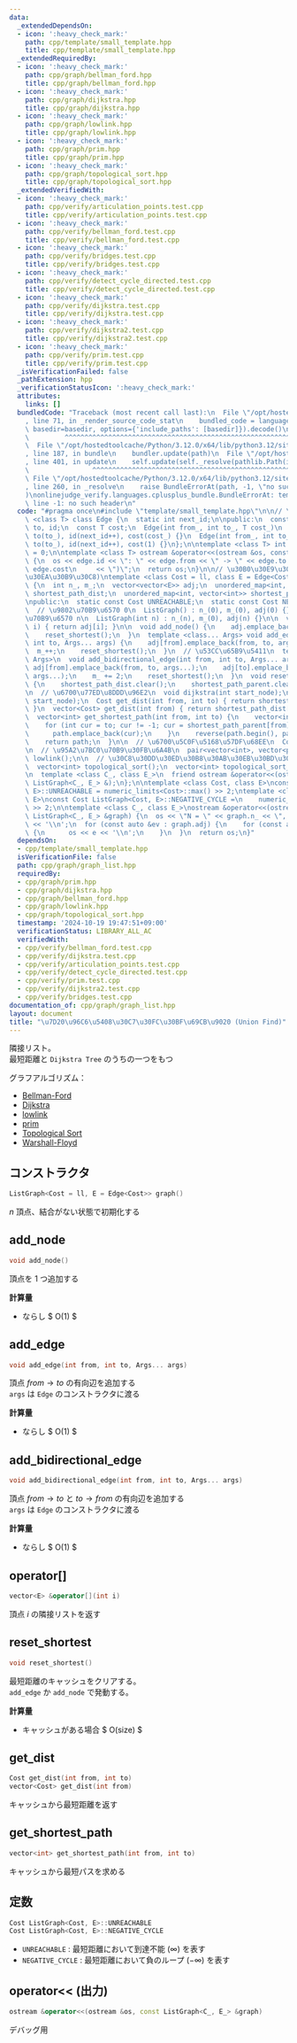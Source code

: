 ```yaml
---
data:
  _extendedDependsOn:
  - icon: ':heavy_check_mark:'
    path: cpp/template/small_template.hpp
    title: cpp/template/small_template.hpp
  _extendedRequiredBy:
  - icon: ':heavy_check_mark:'
    path: cpp/graph/bellman_ford.hpp
    title: cpp/graph/bellman_ford.hpp
  - icon: ':heavy_check_mark:'
    path: cpp/graph/dijkstra.hpp
    title: cpp/graph/dijkstra.hpp
  - icon: ':heavy_check_mark:'
    path: cpp/graph/lowlink.hpp
    title: cpp/graph/lowlink.hpp
  - icon: ':heavy_check_mark:'
    path: cpp/graph/prim.hpp
    title: cpp/graph/prim.hpp
  - icon: ':heavy_check_mark:'
    path: cpp/graph/topological_sort.hpp
    title: cpp/graph/topological_sort.hpp
  _extendedVerifiedWith:
  - icon: ':heavy_check_mark:'
    path: cpp/verify/articulation_points.test.cpp
    title: cpp/verify/articulation_points.test.cpp
  - icon: ':heavy_check_mark:'
    path: cpp/verify/bellman_ford.test.cpp
    title: cpp/verify/bellman_ford.test.cpp
  - icon: ':heavy_check_mark:'
    path: cpp/verify/bridges.test.cpp
    title: cpp/verify/bridges.test.cpp
  - icon: ':heavy_check_mark:'
    path: cpp/verify/detect_cycle_directed.test.cpp
    title: cpp/verify/detect_cycle_directed.test.cpp
  - icon: ':heavy_check_mark:'
    path: cpp/verify/dijkstra.test.cpp
    title: cpp/verify/dijkstra.test.cpp
  - icon: ':heavy_check_mark:'
    path: cpp/verify/dijkstra2.test.cpp
    title: cpp/verify/dijkstra2.test.cpp
  - icon: ':heavy_check_mark:'
    path: cpp/verify/prim.test.cpp
    title: cpp/verify/prim.test.cpp
  _isVerificationFailed: false
  _pathExtension: hpp
  _verificationStatusIcon: ':heavy_check_mark:'
  attributes:
    links: []
  bundledCode: "Traceback (most recent call last):\n  File \"/opt/hostedtoolcache/Python/3.12.0/x64/lib/python3.12/site-packages/onlinejudge_verify/documentation/build.py\"\
    , line 71, in _render_source_code_stat\n    bundled_code = language.bundle(stat.path,\
    \ basedir=basedir, options={'include_paths': [basedir]}).decode()\n          \
    \         ^^^^^^^^^^^^^^^^^^^^^^^^^^^^^^^^^^^^^^^^^^^^^^^^^^^^^^^^^^^^^^^^^^^^^^^^^^^^^^^^^\n\
    \  File \"/opt/hostedtoolcache/Python/3.12.0/x64/lib/python3.12/site-packages/onlinejudge_verify/languages/cplusplus.py\"\
    , line 187, in bundle\n    bundler.update(path)\n  File \"/opt/hostedtoolcache/Python/3.12.0/x64/lib/python3.12/site-packages/onlinejudge_verify/languages/cplusplus_bundle.py\"\
    , line 401, in update\n    self.update(self._resolve(pathlib.Path(included), included_from=path))\n\
    \                ^^^^^^^^^^^^^^^^^^^^^^^^^^^^^^^^^^^^^^^^^^^^^^^^^^^^^^^^^\n \
    \ File \"/opt/hostedtoolcache/Python/3.12.0/x64/lib/python3.12/site-packages/onlinejudge_verify/languages/cplusplus_bundle.py\"\
    , line 260, in _resolve\n    raise BundleErrorAt(path, -1, \"no such header\"\
    )\nonlinejudge_verify.languages.cplusplus_bundle.BundleErrorAt: template/small_template.hpp:\
    \ line -1: no such header\n"
  code: "#pragma once\n#include \"template/small_template.hpp\"\n\n// \u8FBA\ntemplate\
    \ <class T> class Edge {\n  static int next_id;\n\npublic:\n  const int from,\
    \ to, id;\n  const T cost;\n  Edge(int from_, int to_, T cost_)\n      : from(from_),\
    \ to(to_), id(next_id++), cost(cost_) {}\n  Edge(int from_, int to_) : from(from_),\
    \ to(to_), id(next_id++), cost(1) {}\n};\n\ntemplate <class T> int Edge<T>::next_id\
    \ = 0;\n\ntemplate <class T> ostream &operator<<(ostream &os, const Edge<T> &edge)\
    \ {\n  os << edge.id << \": \" << edge.from << \" -> \" << edge.to << \" (\" <<\
    \ edge.cost\n     << \")\";\n  return os;\n}\n\n// \u30B0\u30E9\u30D5(\u96A3\u63A5\
    \u30EA\u30B9\u30C8)\ntemplate <class Cost = ll, class E = Edge<Cost>> class ListGraph\
    \ {\n  int n_, m_;\n  vector<vector<E>> adj;\n  unordered_map<int, vector<Cost>>\
    \ shortest_path_dist;\n  unordered_map<int, vector<int>> shortest_path_parent;\n\
    \npublic:\n  static const Cost UNREACHABLE;\n  static const Cost NEGATIVE_CYCLE;\n\
    \  // \u9802\u70B9\u6570 0\n  ListGraph() : n_(0), m_(0), adj(0) {}\n  // \u9802\
    \u70B9\u6570 n\n  ListGraph(int n) : n_(n), m_(0), adj(n) {}\n\n  vector<E> &operator[](int\
    \ i) { return adj[i]; }\n\n  void add_node() {\n    adj.emplace_back();\n    n_++;\n\
    \    reset_shortest();\n  }\n  template <class... Args> void add_edge(int from,\
    \ int to, Args... args) {\n    adj[from].emplace_back(from, to, args...);\n  \
    \  m_++;\n    reset_shortest();\n  }\n  // \u53CC\u65B9\u5411\n  template <class...\
    \ Args>\n  void add_bidirectional_edge(int from, int to, Args... args) {\n   \
    \ adj[from].emplace_back(from, to, args...);\n    adj[to].emplace_back(to, from,\
    \ args...);\n    m_ += 2;\n    reset_shortest();\n  }\n  void reset_shortest()\
    \ {\n    shortest_path_dist.clear();\n    shortest_path_parent.clear();\n  }\n\
    \n  // \u6700\u77ED\u8DDD\u96E2\n  void dijkstra(int start_node);\n  void bellman_ford(int\
    \ start_node);\n  Cost get_dist(int from, int to) { return shortest_path_dist[from][to];\
    \ }\n  vector<Cost> get_dist(int from) { return shortest_path_dist[from]; }\n\
    \  vector<int> get_shortest_path(int from, int to) {\n    vector<int> path;\n\
    \    for (int cur = to; cur != -1; cur = shortest_path_parent[from][cur]) {\n\
    \      path.emplace_back(cur);\n    }\n    reverse(path.begin(), path.end());\n\
    \    return path;\n  }\n\n  // \u6700\u5C0F\u5168\u57DF\u68EE\n  Cost prim();\n\
    \n  // \u95A2\u7BC0\u70B9\u30FB\u6A4B\n  pair<vector<int>, vector<pair<int, int>>>\
    \ lowlink();\n\n  // \u30C8\u30DD\u30ED\u30B8\u30AB\u30EB\u30BD\u30FC\u30C8\n\
    \  vector<int> topological_sort();\n  vector<int> topological_sort_minimum();\n\
    \n  template <class C_, class E_>\n  friend ostream &operator<<(ostream &, const\
    \ ListGraph<C_, E_> &);\n};\n\ntemplate <class Cost, class E>\nconst Cost ListGraph<Cost,\
    \ E>::UNREACHABLE = numeric_limits<Cost>::max() >> 2;\ntemplate <class Cost, class\
    \ E>\nconst Cost ListGraph<Cost, E>::NEGATIVE_CYCLE =\n    numeric_limits<Cost>::min()\
    \ >> 2;\n\ntemplate <class C_, class E_>\nostream &operator<<(ostream &os, const\
    \ ListGraph<C_, E_> &graph) {\n  os << \"N = \" << graph.n_ << \", M = \" << graph.m_\
    \ << '\\n';\n  for (const auto &ev : graph.adj) {\n    for (const auto &e : ev)\
    \ {\n      os << e << '\\n';\n    }\n  }\n  return os;\n}"
  dependsOn:
  - cpp/template/small_template.hpp
  isVerificationFile: false
  path: cpp/graph/graph_list.hpp
  requiredBy:
  - cpp/graph/prim.hpp
  - cpp/graph/dijkstra.hpp
  - cpp/graph/bellman_ford.hpp
  - cpp/graph/lowlink.hpp
  - cpp/graph/topological_sort.hpp
  timestamp: '2024-10-19 19:47:51+09:00'
  verificationStatus: LIBRARY_ALL_AC
  verifiedWith:
  - cpp/verify/bellman_ford.test.cpp
  - cpp/verify/dijkstra.test.cpp
  - cpp/verify/articulation_points.test.cpp
  - cpp/verify/detect_cycle_directed.test.cpp
  - cpp/verify/prim.test.cpp
  - cpp/verify/dijkstra2.test.cpp
  - cpp/verify/bridges.test.cpp
documentation_of: cpp/graph/graph_list.hpp
layout: document
title: "\u7D20\u96C6\u5408\u30C7\u30FC\u30BF\u69CB\u9020 (Union Find)"
---
```

<link rel="stylesheet" type="text/css" href="../../css/common.css">

隣接リスト。  
最短距離と `Dijkstra Tree` のうちの一つをもつ

グラフアルゴリズム：
- [Bellman-Ford](bellman_ford.hpp)
- [Dijkstra](dijkstra.hpp)
- [lowlink](lowlink.hpp)
- [prim](prim.hpp)
- [Topological Sort](topological_sort.hpp)
- [Warshall-Floyd](warshall_floyd.hpp)

## コンストラクタ

```cpp
ListGraph<Cost = ll, E = Edge<Cost>> graph()
```

$n$ 頂点、結合がない状態で初期化する

## add_node

```cpp
void add_node()
```

頂点を $1$ つ追加する

**計算量**

- ならし $ O(1) $

## add_edge

```cpp
void add_edge(int from, int to, Args... args)
```

頂点 $from → to$ の有向辺を追加する  
`args` は `Edge` のコンストラクタに渡る

**計算量**

- ならし $ O(1) $

## add_bidirectional_edge

```cpp
void add_bidirectional_edge(int from, int to, Args... args)
```

頂点 $from → to$ と $to → from$ の有向辺を追加する  
`args` は `Edge` のコンストラクタに渡る

**計算量**

- ならし $ O(1) $

## operator[]

```cpp
vector<E> &operator[](int i)
```

頂点 $i$ の隣接リストを返す

## reset_shortest

```cpp
void reset_shortest()
```

最短距離のキャッシュをクリアする。  
`add_edge` か `add_node` で発動する。

**計算量**

- キャッシュがある場合 $ O(size) $

## get_dist

```cpp
Cost get_dist(int from, int to)
vector<Cost> get_dist(int from)
```

キャッシュから最短距離を返す

## get_shortest_path

```cpp
vector<int> get_shortest_path(int from, int to)
```

キャッシュから最短パスを求める

## 定数

```cpp
Cost ListGraph<Cost, E>::UNREACHABLE
Cost ListGraph<Cost, E>::NEGATIVE_CYCLE
```

- `UNREACHABLE` : 最短距離において到達不能 $(\infty)$ を表す
- `NEGATIVE_CYCLE` : 最短距離において負のループ $(-\infty)$ を表す

## operator<< (出力)

```cpp
ostream &operator<<(ostream &os, const ListGraph<C_, E_> &graph)
```

デバッグ用